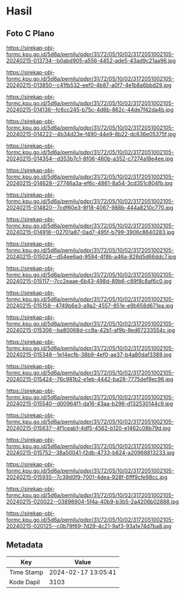 # Hasil

## Foto C Plano

https://sirekap-obj-formc.kpu.go.id/5d6a/pemilu/pdpr/31/72/05/10/02/3172051002105-20240215-013734--b0abd905-a556-4452-ade5-43ad9c21aa96.jpg

https://sirekap-obj-formc.kpu.go.id/5d6a/pemilu/pdpr/31/72/05/10/02/3172051002105-20240215-013850--c41fb532-eef0-4b87-a0f7-4e1b8a6bbd29.jpg

https://sirekap-obj-formc.kpu.go.id/5d6a/pemilu/pdpr/31/72/05/10/02/3172051002105-20240215-014136--fc6cc245-b75c-4d6b-862c-44de7f42da4b.jpg

https://sirekap-obj-formc.kpu.go.id/5d6a/pemilu/pdpr/31/72/05/10/02/3172051002105-20240215-014222--4b34d23e-f490-44e9-8b22-dc636e05375f.jpg

https://sirekap-obj-formc.kpu.go.id/5d6a/pemilu/pdpr/31/72/05/10/02/3172051002105-20240215-014354--d353b7c1-8f06-460b-a352-c7274a18e4ee.jpg

https://sirekap-obj-formc.kpu.go.id/5d6a/pemilu/pdpr/31/72/05/10/02/3172051002105-20240215-014628--27746a3a-ef6c-4861-8a54-3cd351c804fb.jpg

https://sirekap-obj-formc.kpu.go.id/5d6a/pemilu/pdpr/31/72/05/10/02/3172051002105-20240215-014820--7cdf60e3-8f18-4067-988b-444a8210c770.jpg

https://sirekap-obj-formc.kpu.go.id/5d6a/pemilu/pdpr/31/72/05/10/02/3172051002105-20240215-014918--02701a87-0ad7-495f-b799-3906c8640283.jpg

https://sirekap-obj-formc.kpu.go.id/5d6a/pemilu/pdpr/31/72/05/10/02/3172051002105-20240215-015024--d54ee6ad-9594-4f8b-a46a-826d5d66ddc7.jpg

https://sirekap-obj-formc.kpu.go.id/5d6a/pemilu/pdpr/31/72/05/10/02/3172051002105-20240215-015117--7cc2eaae-6b43-498d-89b6-c89f8c8af6c0.jpg

https://sirekap-obj-formc.kpu.go.id/5d6a/pemilu/pdpr/31/72/05/10/02/3172051002105-20240215-015158--4749b6e3-a9a2-4557-851e-e9b658d671ea.jpg

https://sirekap-obj-formc.kpu.go.id/5d6a/pemilu/pdpr/31/72/05/10/02/3172051002105-20240215-015306--ba80068d-cc8a-42b1-af9b-8ed67233554c.jpg

https://sirekap-obj-formc.kpu.go.id/5d6a/pemilu/pdpr/31/72/05/10/02/3172051002105-20240215-015348--1e14ecfb-38b9-4ef0-ae37-b4a80daf3389.jpg

https://sirekap-obj-formc.kpu.go.id/5d6a/pemilu/pdpr/31/72/05/10/02/3172051002105-20240215-015424--76c981b2-e1eb-4442-ba28-7775def9ec96.jpg

https://sirekap-obj-formc.kpu.go.id/5d6a/pemilu/pdpr/31/72/05/10/02/3172051002105-20240215-015540--d00964f1-da16-43aa-b296-d132530144c9.jpg

https://sirekap-obj-formc.kpu.go.id/5d6a/pemilu/pdpr/31/72/05/10/02/3172051002105-20240215-015637--4f1ceab1-4df5-4562-b120-e1462c08b79d.jpg

https://sirekap-obj-formc.kpu.go.id/5d6a/pemilu/pdpr/31/72/05/10/02/3172051002105-20240215-015752--38a50041-f2db-4733-b824-a20968813233.jpg

https://sirekap-obj-formc.kpu.go.id/5d6a/pemilu/pdpr/31/72/05/10/02/3172051002105-20240215-015935--7c39d0f9-7001-4dea-928f-6fff9cfe98cc.jpg

https://sirekap-obj-formc.kpu.go.id/5d6a/pemilu/pdpr/31/72/05/10/02/3172051002105-20240215-020022--03898904-5f4a-40b9-b3b5-2a4206b02888.jpg

https://sirekap-obj-formc.kpu.go.id/5d6a/pemilu/pdpr/31/72/05/10/02/3172051002105-20240215-020125--c0b79f69-7d29-4c21-9af3-93a1e74d7ba8.jpg


## Metadata

| Key        | Value               |
| ---------- | ------------------- |
| Time Stamp | 2024-02-17 13:05:41 |
| Kode Dapil | 3103                |



